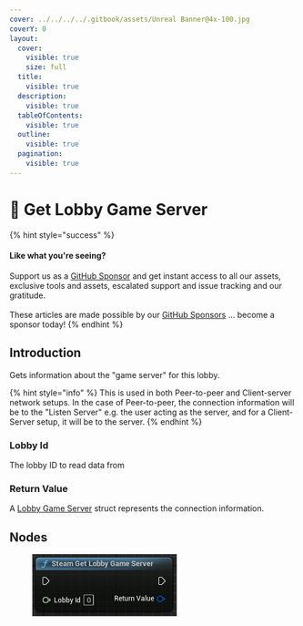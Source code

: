 ```yaml
---
cover: ../../../../.gitbook/assets/Unreal Banner@4x-100.jpg
coverY: 0
layout:
  cover:
    visible: true
    size: full
  title:
    visible: true
  description:
    visible: true
  tableOfContents:
    visible: true
  outline:
    visible: true
  pagination:
    visible: true
---
```


# 🔵 Get Lobby Game Server

{% hint style="success" %}
#### Like what you're seeing?

Support us as a [GitHub Sponsor](../../../../become-a-sponsor/) and get instant access to all our assets, exclusive tools and assets, escalated support and issue tracking and our gratitude.\
\
These articles are made possible by our [GitHub Sponsors](../../../../become-a-sponsor/) ... become a sponsor today!
{% endhint %}

## Introduction

Gets information about the "game server" for this lobby.&#x20;

{% hint style="info" %}
This is used in both Peer-to-peer and Client-server network setups. In the case of Peer-to-peer, the connection information will be to the "Listen Server" e.g. the user acting as the server, and for a Client-Server setup, it will be to the server.
{% endhint %}

### Lobby Id

The lobby ID to read data from

### Return Value

A [Lobby Game Server](../types/lobby-game-server.md) struct represents the connection information.

## Nodes

<figure><img src="../../../../.gitbook/assets/image (4) (1) (1).png" alt=""><figcaption></figcaption></figure>
